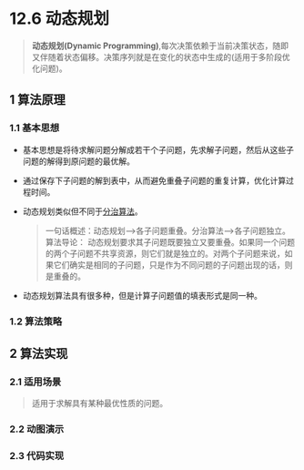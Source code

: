 # 12.6 动态规划
> **动态规划(Dynamic Programming)**,每次决策依赖于当前决策状态，随即又伴随着状态偏移。决策序列就是在变化的状态中生成的(适用于多阶段优化问题)。

## 1 算法原理
### 1.1 基本思想
+ 基本思想是将待求解问题分解成若干个子问题，先求解子问题，然后从这些子问题的解得到原问题的最优解。
+ 通过保存下子问题的解到表中，从而避免重叠子问题的重复计算，优化计算过程时间。
+ 动态规划类似但不同于[分治算法](12_7_divide_and_conquer.md)。

    > 一句话概述：动态规划-->各子问题重叠。分治算法-->各子问题独立。
    算法导论： 动态规划要求其子问题既要独立又要重叠。如果同一个问题的两个子问题不共享资源，则它们就是独立的。对两个子问题来说，如果它们确实是相同的子问题，只是作为不同问题的子问题出现的话，则是重叠的。
+ 动态规划算法具有很多种，但是计算子问题值的填表形式是同一种。

### 1.2 算法策略

## 2 算法实现
### 2.1 适用场景
> 适用于求解具有某种最优性质的问题。

### 2.2 动图演示
### 2.3 代码实现